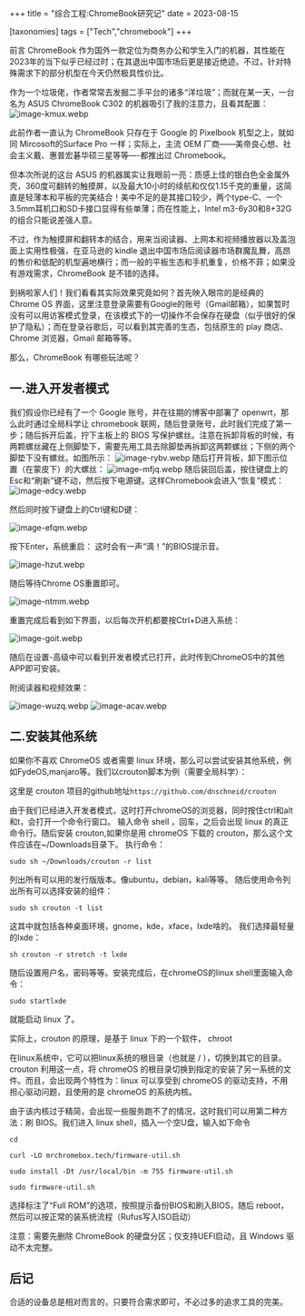 +++
title = "综合工程:ChromeBook研究记"
date = 2023-08-15

[taxonomies]
tags = ["Tech","chromebook"]
+++




前言 ChromeBook 作为国外一款定位为商务办公和学生入门的机器，其性能在2023年的当下似乎已经过时；在其退出中国市场后更是接近绝迹。不过，针对特殊需求下的部分机型在今天仍然极具性价比。
<!-- more -->
作为一个垃圾佬，作者常常去发掘二手平台的诸多“洋垃圾”；而就在某一天，一台名为 ASUS ChromeBook C302 的机器吸引了我的注意力，且看其配置：
![image-kmux.webp](https://pic.dich.ink/1/2024/03/06/65e8667181a0f.webp)

此前作者一直认为 ChromeBook 只存在于 Google 的 Pixelbook 机型之上，就如同 Mircosoft的Surface Pro 一样；实际上，主流 OEM 厂商——美帝良心想、社会主义戴、惠普宏碁华硕三星等等—-都推出过 Chromebook。

但本次所说的这台 ASUS 的机器属实让我眼前一亮：质感上佳的银白色全金属外壳，360度可翻转的触摸屏，以及最大10小时的续航和仅仅1.15千克的重量，这简直是轻薄本和平板的完美结合！美中不足的是其接口较少，两个type-C、一个3.5mm耳机口和SD卡接口显得有些单薄；而在性能上，Intel m3-6y30和8+32G的组合只能说差强人意。

不过，作为触摸屏和翻转本的结合，用来当阅读器、上网本和视频播放器以及盖泡面上实用性极强，在亚马逊的 kindle 退出中国市场后阅读器市场群魔乱舞，高昂的售价和低配的机型遍地横行；而一般的平板生态和手机重复，价格不菲；如果没有游戏需求，ChromeBook 是不错的选择。

到祸啦家人们！我们看看其实际效果究竟如何？首先映入眼帘的是经典的 Chrome OS 界面，这里注意登录需要有Google的账号（Gmail邮箱），如果暂时没有可以用访客模式登录，在该模式下的一切操作不会保存在硬盘（似乎很好的保护了隐私）；而在登录谷歌后，可以看到其完善的生态，包括原生的 play 商店、Chrome 浏览器，Gmail 邮箱等等。

那么，ChromeBook 有哪些玩法呢？

## 一.进入开发者模式

我们假设你已经有了一个 Google 账号，并在往期的博客中部署了 openwrt，那么此时通过全局科学让 chromebook 联网，随后登录账号，此时我们完成了第一步；随后拆开后盖，拧下主板上的 BIOS 写保护螺丝。注意在拆卸背板的时候，有两颗螺丝藏在上侧脚垫下，需要先用工具去除脚垫再拆卸这两颗螺丝；下侧的两个脚垫下没有螺丝。如图所示：
![image-rybv.webp](https://pic.dich.ink/1/2024/03/06/65e86662ed8c9.webp)
随后打开背板，卸下图示位置（在蒙皮下）的大螺丝：
![image-mfjq.webp](https://pic.dich.ink/1/2024/03/06/65e866496a43d.webp)
随后装回后盖，按住键盘上的Esc和“刷新”键不动，然后按下电源键。这样Chromebook会进入“恢复”模式：
![image-edcy.webp](https://pic.dich.ink/1/2024/03/06/65e8668011f98.webp)

然后同时按下键盘上的Ctrl键和D键：

![image-efqm.webp](https://pic.dich.ink/1/2024/03/06/65e8667e34bdd.webp)

按下Enter，系统重启：
这时会有一声“滴！”的BIOS提示音。

![image-hzut.webp](https://pic.dich.ink/1/2024/03/06/65e866753ff2d.webp)

随后等待Chrome OS重置即可。

![image-ntmm.webp](https://pic.dich.ink/1/2024/03/06/65e8666e00a56.webp)

重置完成后看到如下界面，以后每次开机都要按Ctrl+D进入系统：

![image-goit.webp](https://pic.dich.ink/1/2024/03/06/65e866790a8f6.webp)

随后在设置-高级中可以看到开发者模式已打开，此时传到ChromeOS中的其他APP即可安装。

附阅读器和视频效果：

![image-wuzq.webp](https://pic.dich.ink/1/2024/03/06/65e866580fe13.webp)
![image-acav.webp](https://pic.dich.ink/1/2024/03/06/65e86680d5edf.webp)

## 二.安装其他系统

如果你不喜欢 ChromeOS 或者需要 linux 环境，那么可以尝试安装其他系统，例如FydeOS,manjaro等。我们以crouton脚本为例（需要全局科学）：

这里是 crouton 项目的github地址``https://github.com/dnschneid/crouton``

由于我们已经进入开发者模式，这时打开chromeOS的浏览器，同时按住ctrl和alt和t，会打开一个命令行窗口。 输入命令 shell ，回车，之后会出现 linux 的真正命令行。随后安装 crouton,如果你是用 chromeOS 下载的 crouton，那么这个文件应该在~/Downloads目录下。 执行命令：

``sudo sh ~/Downloads/crouton -r list``

列出所有可以用的发行版版本。像ubuntu，debian，kali等等。 随后使用命令列出所有可以选择安装的组件：

``sudo sh crouton -t list``

这其中就包括各种桌面环境，gnome，kde，xface，lxde啥的。 我们选择最轻量的lxde：

``sh crouton -r stretch -t lxde``

随后设置用户名，密码等等。安装完成后，在chromeOS的linux shell里面输入命令：

``sudo startlxde``

就能启动 linux 了。

实际上，crouton 的原理，是基于 linux 下的一个软件， chroot

在linux系统中，它可以把linux系统的根目录（也就是 / ），切换到其它的目录。 crouton 利用这一点，将 chromeOS 的根目录切换到指定的安装了另一系统的文件。而且，会出现两个特性为：linux 可以享受到 chromeOS 的驱动支持，不用担心驱动问题，且使用的是 chromeOS 的系统内核。

由于该内核过于精简，会出现一些服务跑不了的情况，这时我们可以用第二种方法：刷 BIOS。我们进入 linux shell，插入一个空U盘，输入如下命令

```
cd

curl -LO mrchromebox.tech/firmware-util.sh

sudo install -Dt /usr/local/bin -m 755 firmware-util.sh

sudo firmware-util.sh
```

选择标注了“Full ROM”的选项，按照提示备份BIOS和刷入BIOS，随后 reboot，然后可以按正常的装系统流程（Rufus写入ISO启动）

注意：需要先删除 ChromeBook 的硬盘分区；仅支持UEFI启动，且 Windows 驱动不太完整。

## 后记

合适的设备总是相对而言的，只要符合需求即可，不必过多的追求工具的完美。